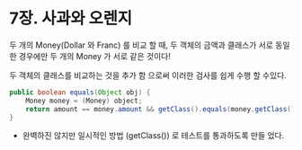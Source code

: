 # 7장. 사과와 오렌지



두 개의 Money(Dollar 와 Franc) 를 비교 할 때, 두 객체의 금액과 클래스가 서로 동일 한 경우에만 두 개의 Money 가 서로 같은 것이다!

두 객체의 클래스를 비교하는 것을 추가 함 으로써 이러한 검사를 쉽게 수행 할 수있다.



```java
public boolean equals(Object obj) {
	Money money = (Money) object;
	return amount == money.amount && getClass().equals(money.getClass());
}	
```

- 완벽하진 않지만 일시적인 방법 (getClass()) 로 테스트를 통과하도록 만들 었다.

